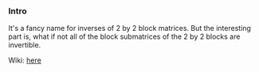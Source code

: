 
### **Intro**

It's a fancy name for inverses of 2 by 2 block matrices. But the interesting part is, what if not all of the block submatrices of the 2 by 2 blocks are invertible. 

Wiki: [here](https://en.wikipedia.org/wiki/Schur_complement)

